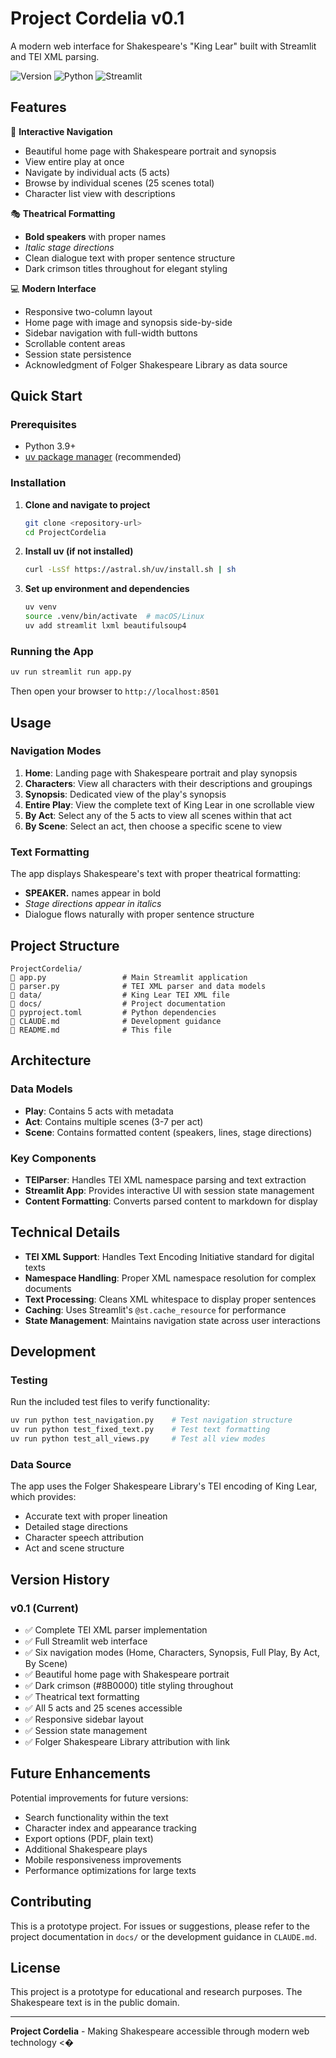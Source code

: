 # Project Cordelia v0.1

A modern web interface for Shakespeare's "King Lear" built with Streamlit and TEI XML parsing.

![Version](https://img.shields.io/badge/version-0.1-blue.svg)
![Python](https://img.shields.io/badge/python-3.9%2B-blue.svg)
![Streamlit](https://img.shields.io/badge/streamlit-1.47.0%2B-red.svg)

## Features

📖 **Interactive Navigation**
- Beautiful home page with Shakespeare portrait and synopsis
- View entire play at once
- Navigate by individual acts (5 acts)
- Browse by individual scenes (25 scenes total)
- Character list view with descriptions

🎭 **Theatrical Formatting**
- **Bold speakers** with proper names
- *Italic stage directions*
- Clean dialogue text with proper sentence structure
- Dark crimson titles throughout for elegant styling

💻 **Modern Interface**
- Responsive two-column layout
- Home page with image and synopsis side-by-side
- Sidebar navigation with full-width buttons
- Scrollable content areas
- Session state persistence
- Acknowledgment of Folger Shakespeare Library as data source

## Quick Start

### Prerequisites
- Python 3.9+
- [uv package manager](https://docs.astral.sh/uv/) (recommended)

### Installation

1. **Clone and navigate to project**
   ```bash
   git clone <repository-url>
   cd ProjectCordelia
   ```

2. **Install uv (if not installed)**
   ```bash
   curl -LsSf https://astral.sh/uv/install.sh | sh
   ```

3. **Set up environment and dependencies**
   ```bash
   uv venv
   source .venv/bin/activate  # macOS/Linux
   uv add streamlit lxml beautifulsoup4
   ```

### Running the App

```bash
uv run streamlit run app.py
```

Then open your browser to `http://localhost:8501`

## Usage

### Navigation Modes

1. **Home**: Landing page with Shakespeare portrait and play synopsis
2. **Characters**: View all characters with their descriptions and groupings
3. **Synopsis**: Dedicated view of the play's synopsis
4. **Entire Play**: View the complete text of King Lear in one scrollable view
5. **By Act**: Select any of the 5 acts to view all scenes within that act
6. **By Scene**: Select an act, then choose a specific scene to view

### Text Formatting

The app displays Shakespeare's text with proper theatrical formatting:
- **SPEAKER.** names appear in bold
- *Stage directions appear in italics*
- Dialogue flows naturally with proper sentence structure

## Project Structure

```
ProjectCordelia/
   app.py                 # Main Streamlit application
   parser.py              # TEI XML parser and data models
   data/                  # King Lear TEI XML file
   docs/                  # Project documentation
   pyproject.toml         # Python dependencies
   CLAUDE.md              # Development guidance
   README.md              # This file
```

## Architecture

### Data Models
- **Play**: Contains 5 acts with metadata
- **Act**: Contains multiple scenes (3-7 per act)
- **Scene**: Contains formatted content (speakers, lines, stage directions)

### Key Components
- **TEIParser**: Handles TEI XML namespace parsing and text extraction
- **Streamlit App**: Provides interactive UI with session state management
- **Content Formatting**: Converts parsed content to markdown for display

## Technical Details

- **TEI XML Support**: Handles Text Encoding Initiative standard for digital texts
- **Namespace Handling**: Proper XML namespace resolution for complex documents
- **Text Processing**: Cleans XML whitespace to display proper sentences
- **Caching**: Uses Streamlit's `@st.cache_resource` for performance
- **State Management**: Maintains navigation state across user interactions

## Development

### Testing
Run the included test files to verify functionality:
```bash
uv run python test_navigation.py    # Test navigation structure
uv run python test_fixed_text.py    # Test text formatting
uv run python test_all_views.py     # Test all view modes
```

### Data Source
The app uses the Folger Shakespeare Library's TEI encoding of King Lear, which provides:
- Accurate text with proper lineation
- Detailed stage directions
- Character speech attribution
- Act and scene structure

## Version History

### v0.1 (Current)
- ✅ Complete TEI XML parser implementation
- ✅ Full Streamlit web interface
- ✅ Six navigation modes (Home, Characters, Synopsis, Full Play, By Act, By Scene)
- ✅ Beautiful home page with Shakespeare portrait
- ✅ Dark crimson (#8B0000) title styling throughout
- ✅ Theatrical text formatting
- ✅ All 5 acts and 25 scenes accessible
- ✅ Responsive sidebar layout
- ✅ Session state management
- ✅ Folger Shakespeare Library attribution with link

## Future Enhancements

Potential improvements for future versions:
- Search functionality within the text
- Character index and appearance tracking
- Export options (PDF, plain text)
- Additional Shakespeare plays
- Mobile responsiveness improvements
- Performance optimizations for large texts

## Contributing

This is a prototype project. For issues or suggestions, please refer to the project documentation in `docs/` or the development guidance in `CLAUDE.md`.

## License

This project is a prototype for educational and research purposes. The Shakespeare text is in the public domain.

---

**Project Cordelia** - Making Shakespeare accessible through modern web technology <�